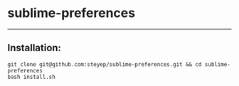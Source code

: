 # sublime-preferences

-------------------------

## Installation:

```
git clone git@github.com:steyep/sublime-preferences.git && cd sublime-preferences
bash install.sh
```